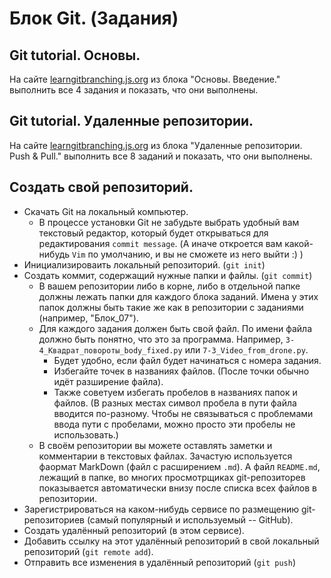 # Блок Git. (Задания)

## Git tutorial. Основы.
На сайте [learngitbranching.js.org](https://learngitbranching.js.org/?locale=ru_RU) из блока "Основы. Введение." выполнить все 4 задания и показать, что они выполнены.

## Git tutorial. Удаленные репозитории.
На сайте [learngitbranching.js.org](https://learngitbranching.js.org/?locale=ru_RU) из блока "Удаленные репозитории. Push & Pull." выполнить все 8 заданий и показать, что они выполнены.

## Создать свой репозиторий.
* Скачать Git на локальный компьютер.
  * В процессе установки Git не забудьте выбрать удобный вам текстовый редактор, который будет открываться для редактирования `commit message`. (А иначе откроется вам какой-нибудь `Vim` по умолчанию, и вы не сможете из него выйти :) )
* Инициализироваить локальный репозиторий. (`git init`)
* Создать коммит, содержащий нужные папки и файлы. (`git commit`)
  * В вашем репозитории либо в корне, либо в отдельной папке должны лежать папки для каждого блока заданий. Имена у этих папок должны быть такие же как в репозитории с заданиями (например, "Блок_07").
  * Для каждого задания должен быть свой файл. По имени файла должно быть понятно, что это за программа. Например, `3-4_Квадрат_повороты_body_fixed.py` или `7-3_Video_from_drone.py`.
    * Будет удобно, если файл будет начинаться с номера задания.
    * Избегайте точек в названиях файлов. (После точки обычно идёт разширение файла).
    * Также советуем избегать пробелов в названиях папок и файлов. (В разных местах символ пробела в пути файла вводится по-разному. Чтобы не связываться с проблемами ввода пути с пробелами, можно просто эти пробелы не использовать.)
  * В своём репозитории вы можете оставлять заметки и комментарии в текстовых файлах. Зачастую используется фаормат MarkDown (файл с расширением `.md`). А файл `README.md`, лежащий в папке, во многих просмотрщиках git-репозиторев показывается автоматически внизу после списка всех файлов в репозитории.
* Зарегистрироваться на каком-нибудь сервисе по размещению git-репозиториев (самый популярный и используемый -- GitHub).
* Создать удалённый репозиторий (в этом сервисе).
* Добавить ссылку на этот удалённый репозиторий в свой локальный репозиторий (`git remote add`).
* Отправить все изменения в удалённый репозиторий (`git push`) 